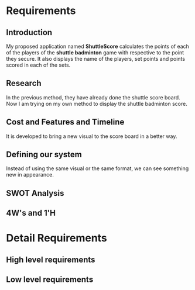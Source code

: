 # Requirements
## Introduction
  My proposed application named **ShuttleScore** calculates the points of each of the players of the **shuttle badminton** game with respective to the point they secure. It also displays the name of the players, set points and points scored in each of the sets.
## Research
  In the previous method, they have already done the shuttle score board. Now I am trying on my own method to display the shuttle badminton score.
## Cost and Features and Timeline
  It is developed to bring a new visual to the score board in a better way.
## Defining our system
  Instead of using the same visual or the same format, we can see something new in appearance.
## SWOT Analysis

## 4W's and 1'H
# Detail Requirements
## High level requirements
## Low level requirements

